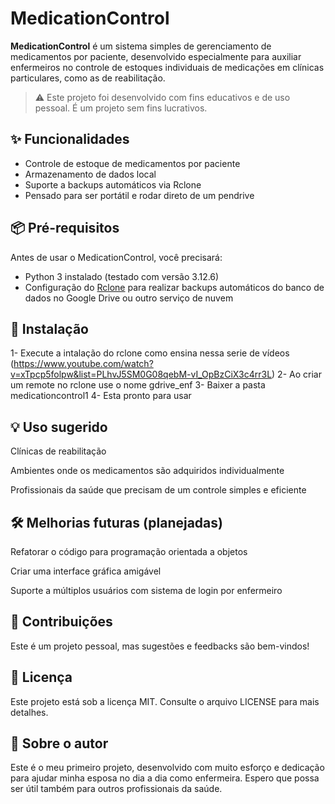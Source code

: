 # MedicationControl

**MedicationControl** é um sistema simples de gerenciamento de medicamentos por paciente, desenvolvido especialmente para auxiliar enfermeiros no controle de estoques individuais de medicações em clínicas particulares, como as de reabilitação.

> ⚠️ Este projeto foi desenvolvido com fins educativos e de uso pessoal. É um projeto sem fins lucrativos.

## ✨ Funcionalidades

- Controle de estoque de medicamentos por paciente
- Armazenamento de dados local
- Suporte a backups automáticos via Rclone
- Pensado para ser portátil e rodar direto de um pendrive

## 📦 Pré-requisitos

Antes de usar o MedicationControl, você precisará:

- Python 3 instalado (testado com versão 3.12.6)
- Configuração do [Rclone](https://rclone.org/) para realizar backups automáticos do banco de dados no Google Drive ou outro serviço de nuvem

## 🚀 Instalação
1- Execute a intalação do rclone como ensina nessa serie de vídeos (https://www.youtube.com/watch?v=xTpcp5folpw&list=PLhvJ5SM0G08qebM-vI_OpBzCiX3c4rr3L)
2- Ao criar um remote no rclone use o nome gdrive_enf
3- Baixer a pasta medicationcontrol1
4- Esta pronto para usar

## 💡 Uso sugerido
Clínicas de reabilitação

Ambientes onde os medicamentos são adquiridos individualmente

Profissionais da saúde que precisam de um controle simples e eficiente

## 🛠️ Melhorias futuras (planejadas)
Refatorar o código para programação orientada a objetos

Criar uma interface gráfica amigável

Suporte a múltiplos usuários com sistema de login por enfermeiro

## 🤝 Contribuições
Este é um projeto pessoal, mas sugestões e feedbacks são bem-vindos!

## 📝 Licença
Este projeto está sob a licença MIT. Consulte o arquivo LICENSE para mais detalhes.

## 🙋 Sobre o autor
Este é o meu primeiro projeto, desenvolvido com muito esforço e dedicação para ajudar minha esposa no dia a dia como enfermeira. Espero que possa ser útil também para outros profissionais da saúde.
